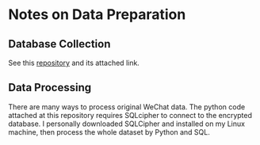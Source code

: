 # Notes on Data Preparation

## Database Collection

See this [repository](https://github.com/godweiyang/wechat-explore) and its attached link.

## Data Processing

There are many ways to process original WeChat data. The python code attached at this repository requires SQLcipher to connect to the encrypted database. I personally downloaded SQLCipher and installed on my Linux machine, then process the whole dataset by Python and SQL.

